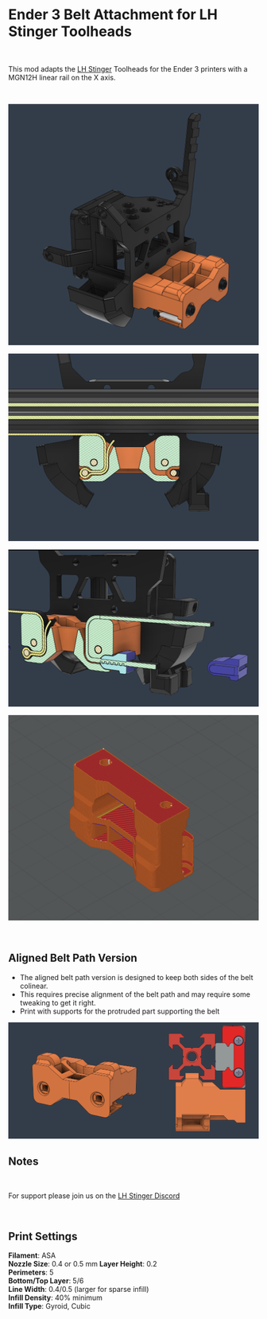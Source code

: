 # Ender 3 Belt Attachment for LH Stinger Toolheads 


<br>

This mod adapts the [LH Stinger](https://github.com/lhndo/LH-Stinger) Toolheads for the Ender 3 printers with a MGN12H linear rail on the X axis. 


<br>

![](Images/xview.png)    

![](Images/xcut.png)    

![](Images/croc.png)  
 
![](Images/xslice.png)   

<br>


## Aligned Belt Path Version

* The aligned belt path version is designed to keep both sides of the belt colinear.
* This requires precise alignment of the belt path and may require some tweaking to get it right.
* Print with supports for the protruded part supporting the belt

![](Images/al.png)  

## Notes

<br>

For support please join us on the [LH Stinger Discord](https://discord.gg/EzssCfnEDS)

<br>

## Print Settings

**Filament**: ASA  
**Nozzle Size**: 0.4 or 0.5 mm 
**Layer Height**: 0.2  
**Perimeters**: 5  
**Bottom/Top Layer**: 5/6  
**Line Width**: 0.4/0.5 (larger for sparse infill)  
**Infill Density**: 40% minimum  
**Infill Type**: Gyroid, Cubic
